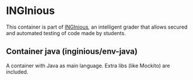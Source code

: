 INGInious
=========

This container is part of [INGInious](https://github.com/UCL-INGI/INGInious), an intelligent grader that allows secured and automated testing of code made by students. 

Container java (inginious/env-java)
--------------------------------------------------------

A container with Java as main language. Extra libs (like Mockito) are included.
